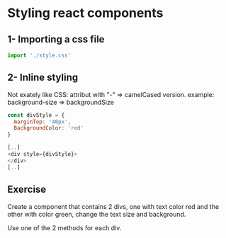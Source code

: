 # Styling react components

## 1- Importing a css file

```javascript
import './style.css'
```

## 2- Inline styling
Not exately like CSS: attribut with "-" => camelCased version.
example: background-size => backgroundSize

```javascript
const divStyle = {
  marginTop: '40px',
  BackgroundColor: 'red'
}

[..]
<div style={divStyle}>
</div>
[..]
```

## Exercise
Create a component that contains 2 divs, one with text color red and the other with color green, change the text size and background.

Use one of the 2 methods for each div.
